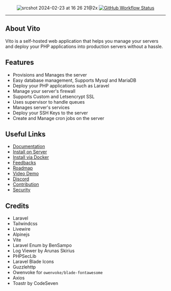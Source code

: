
<p align="center">
    <img alt="srcshot 2024-02-23 at 16 26 21@2x" src="https://github.com/vitodeploy/vito/assets/61919774/9b3ae8fe-996a-4e10-b42e-74097f8e5512" alt="VitoDeploy>
    <p align="center">
        <a href="https://github.com/vitodeploy/vito/actions"><img alt="GitHub Workflow Status" src="https://github.com/vitodeploy/vito/workflows/tests/badge.svg"></a>
    </p>
</p>

------
## About Vito

Vito is a self-hosted web application that helps you manage your servers and deploy your PHP applications into production servers without a hassle.

## Features

- Provisions and Manages the server
- Easy database management, Supports Mysql and MariaDB
- Deploy your PHP applications such as Laravel
- Manage your server's firewall
- Supports Custom and Letsencrypt SSL
- Uses supervisor to handle queues
- Manages server's services
- Deploy your SSH Keys to the server
- Create and Manage cron jobs on the server

## Useful Links

- [Documentation](https://vitodeploy.com)
- [Install on Server](https://vitodeploy.com/introduction/installation.html#install-on-vps-recommended)
- [Install via Docker](https://vitodeploy.com/introduction/installation.html#install-via-docker)
- [Feedbacks](https://vitodeploy.featurebase.app)
- [Roadmap](https://vitodeploy.featurebase.app/roadmap)
- [Video Demo](https://youtu.be/rLRHIyEfON8)
- [Discord](https://discord.gg/dcUWA5DV)
- [Contribution](/CONTRIBUTING.md)
- [Security](/SECURITY.md)

## Credits

- Laravel
- Tailwindcss
- Livewire
- Alpinejs
- Vite
- Laravel Enum by BenSampo
- Log Viewer by Arunas Skirius
- PHPSecLib
- Laravel Blade Icons
- Guzzlehttp
- Owenvoke for `owenvoke/blade-fontawesome`
- Axios
- Toastr by CodeSeven
